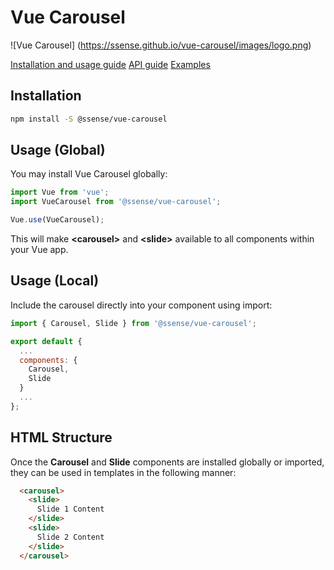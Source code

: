# Vue Carousel

![Vue Carousel]
(https://ssense.github.io/vue-carousel/images/logo.png)

[Installation and usage guide](https://ssense.github.io/vue-carousel/guide/)
[API guide](https://ssense.github.io/vue-carousel/api/)
[Examples](https://ssense.github.io/vue-carousel/examples/)

## Installation

``` bash
npm install -S @ssense/vue-carousel
```

## Usage (Global)

You may install Vue Carousel globally:

``` js
import Vue from 'vue';
import VueCarousel from '@ssense/vue-carousel';

Vue.use(VueCarousel);
```
This will make **&lt;carousel&gt;** and **&lt;slide&gt;** available to all components within your Vue app.

## Usage (Local)

Include the carousel directly into your component using import:

``` js
import { Carousel, Slide } from '@ssense/vue-carousel';

export default {
  ...
  components: {
    Carousel,
    Slide
  }
  ...
};
```

## HTML Structure

Once the **Carousel** and **Slide** components are installed globally or imported, they can be used in templates in the following manner:

``` html
  <carousel>
    <slide>
      Slide 1 Content
    </slide>
    <slide>
      Slide 2 Content
    </slide>
  </carousel>
```